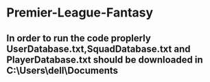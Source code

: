 # Premier-League-Fantasy
 ## In order to run the code proplerly UserDatabase.txt,SquadDatabase.txt and PlayerDatabase.txt should be downloaded in C:\Users\dell\Documents
